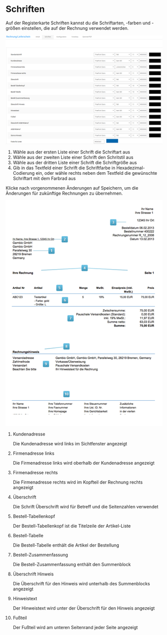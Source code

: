 # Schriften 

Auf der Registerkarte Schriften kannst du die Schriftarten, -farben und -größen einstellen, die auf der Rechnung verwendet werden.

![](Bilder/Abb579_SchriftenFuerDieRechnungKonfigurieren.png "Schriften für die Rechnung konfigurieren")

1.  Wähle aus der ersten Liste einer Schrift die Schriftart aus
2.  Wähle aus der zweiten Liste einer Schrift den Schritstil aus
3.  Wähle aus der dritten Liste einer Schrift die Schriftgröße aus
4.  Gib in das Textfeld einer Schrift die Schriftfarbe in Hexadezimal-Codierung ein, oder wähle rechts neben dem Textfeld die gewünschte Schriftart mit dem Farbrad aus

Klicke nach vorgenommenen Änderungen auf Speichern, um die Änderungen für zukünftige Rechnungen zu übernehmen.

![](Bilder/Abb194_AufDerRechnungVerwendeteSchriften.png "Auf der Rechnung verwendete Schriften")

1.  Kundenadresse

    Die Kundenadresse wird links im Sichtfenster angezeigt

2.  Firmenadresse links

    Die Firmenadresse links wird oberhalb der Kundenadresse angezeigt

3.  Firmenadresse rechts

    Die Firmenadresse rechts wird im Kopfteil der Rechnung rechts angezeigt

4.  Überschrift

    Die Schrift Überschrift wird für Betreff und die Seitenzahlen verwendet

5.  Bestell-Tabellenkopf

    Der Bestell-Tabellenkopf ist die Titelzeile der Artikel-Liste

6.  Bestell-Tabelle

    Die Bestell-Tabelle enthält die Artikel der Bestellung

7.  Bestell-Zusammenfassung

    Die Bestell-Zusammenfassung enthält den Summenblock

8.  Überschrift Hinweis

    Die Überschrift für den Hinweis wird unterhalb des Summenblocks angezeigt

9.  Hinweistext

    Der Hinweistext wird unter der Überschrift für den Hinweis angezeigt

10. Fußteil

    Der Fußteil wird am unteren Seitenrand jeder Seite angezeigt





